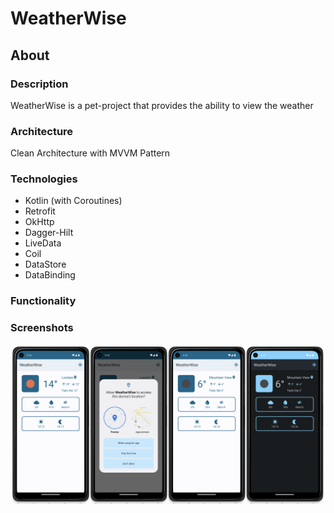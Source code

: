 # WeatherWise

## About

### Description

WeatherWise is a pet-project that provides the ability to view the weather

### Architecture

Clean Architecture with MVVM Pattern

### Technologies

- Kotlin (with Coroutines)
- Retrofit
- OkHttp
- Dagger-Hilt
- LiveData
- Coil
- DataStore
- DataBinding

### Functionality

### Screenshots

![app](./screenshots/app.png)